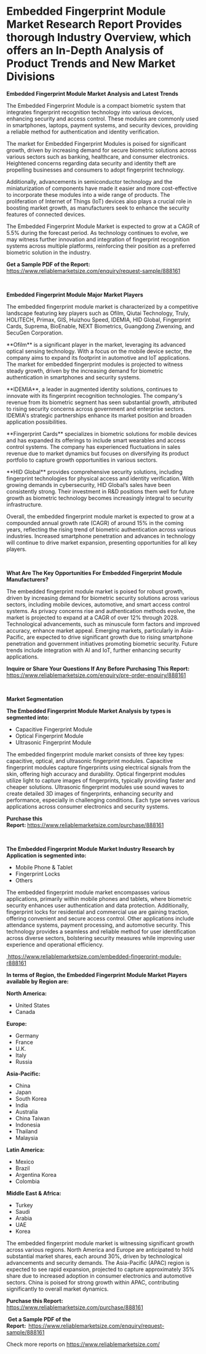 <p><h1>Embedded Fingerprint Module Market Research Report Provides thorough Industry Overview, which offers an In-Depth Analysis of Product Trends and New Market Divisions</h1></p><p><strong>Embedded Fingerprint Module Market Analysis and Latest Trends</strong></p>
<p><p>The Embedded Fingerprint Module is a compact biometric system that integrates fingerprint recognition technology into various devices, enhancing security and access control. These modules are commonly used in smartphones, laptops, payment systems, and security devices, providing a reliable method for authentication and identity verification. </p><p>The market for Embedded Fingerprint Modules is poised for significant growth, driven by increasing demand for secure biometric solutions across various sectors such as banking, healthcare, and consumer electronics. Heightened concerns regarding data security and identity theft are propelling businesses and consumers to adopt fingerprint technology. </p><p>Additionally, advancements in semiconductor technology and the miniaturization of components have made it easier and more cost-effective to incorporate these modules into a wide range of products. The proliferation of Internet of Things (IoT) devices also plays a crucial role in boosting market growth, as manufacturers seek to enhance the security features of connected devices.</p><p>The Embedded Fingerprint Module Market is expected to grow at a CAGR of 5.5% during the forecast period. As technology continues to evolve, we may witness further innovation and integration of fingerprint recognition systems across multiple platforms, reinforcing their position as a preferred biometric solution in the industry.</p></p>
<p><strong>Get a Sample PDF of the Report:&nbsp;</strong> <a href="https://www.reliablemarketsize.com/enquiry/request-sample/888161?utm_campaign=973&utm_medium=2&utm_source=Github&utm_content=ia&utm_term=11022025&utm_id=embedded-fingerprint-module">https://www.reliablemarketsize.com/enquiry/request-sample/888161</a></p>
<p>&nbsp;</p>
<p><strong>Embedded Fingerprint Module Major Market Players</strong></p>
<p><p>The embedded fingerprint module market is characterized by a competitive landscape featuring key players such as Ofilm, Qiutai Technology, Truly, HOLITECH, Primax, GIS, Huizhou Speed, IDEMIA, HID Global, Fingerprint Cards, Suprema, BioEnable, NEXT Biometrics, Guangdong Ziwenxing, and SecuGen Corporation.</p><p>**Ofilm** is a significant player in the market, leveraging its advanced optical sensing technology. With a focus on the mobile device sector, the company aims to expand its footprint in automotive and IoT applications. The market for embedded fingerprint modules is projected to witness steady growth, driven by the increasing demand for biometric authentication in smartphones and security systems.</p><p>**IDEMIA**, a leader in augmented identity solutions, continues to innovate with its fingerprint recognition technologies. The company's revenue from its biometric segment has seen substantial growth, attributed to rising security concerns across government and enterprise sectors. IDEMIA's strategic partnerships enhance its market position and broaden application possibilities.</p><p>**Fingerprint Cards** specializes in biometric solutions for mobile devices and has expanded its offerings to include smart wearables and access control systems. The company has experienced fluctuations in sales revenue due to market dynamics but focuses on diversifying its product portfolio to capture growth opportunities in various sectors.</p><p>**HID Global** provides comprehensive security solutions, including fingerprint technologies for physical access and identity verification. With growing demands in cybersecurity, HID Global’s sales have been consistently strong. Their investment in R&D positions them well for future growth as biometric technology becomes increasingly integral to security infrastructure.</p><p>Overall, the embedded fingerprint module market is expected to grow at a compounded annual growth rate (CAGR) of around 15% in the coming years, reflecting the rising trend of biometric authentication across various industries. Increased smartphone penetration and advances in technology will continue to drive market expansion, presenting opportunities for all key players.</p></p>
<p>&nbsp;</p>
<p><strong>What Are The Key Opportunities For Embedded Fingerprint Module Manufacturers?</strong></p>
<p><p>The embedded fingerprint module market is poised for robust growth, driven by increasing demand for biometric security solutions across various sectors, including mobile devices, automotive, and smart access control systems. As privacy concerns rise and authentication methods evolve, the market is projected to expand at a CAGR of over 12% through 2028. Technological advancements, such as minuscule form factors and improved accuracy, enhance market appeal. Emerging markets, particularly in Asia-Pacific, are expected to drive significant growth due to rising smartphone penetration and government initiatives promoting biometric security. Future trends include integration with AI and IoT, further enhancing security applications.</p></p>
<p><strong>Inquire or Share Your Questions If Any Before Purchasing This Report:</strong> <a href="https://www.reliablemarketsize.com/enquiry/pre-order-enquiry/888161?utm_campaign=973&utm_medium=2&utm_source=Github&utm_content=ia&utm_term=11022025&utm_id=embedded-fingerprint-module">https://www.reliablemarketsize.com/enquiry/pre-order-enquiry/888161</a></p>
<p>&nbsp;</p>
<p><strong>Market Segmentation</strong></p>
<p><strong>The Embedded Fingerprint Module Market Analysis by types is segmented into:</strong></p>
<p><ul><li>Capacitive Fingerprint Module</li><li>Optical Fingerprint Module</li><li>Ultrasonic Fingerprint Module</li></ul></p>
<p><p>The embedded fingerprint module market consists of three key types: capacitive, optical, and ultrasonic fingerprint modules. Capacitive fingerprint modules capture fingerprints using electrical signals from the skin, offering high accuracy and durability. Optical fingerprint modules utilize light to capture images of fingerprints, typically providing faster and cheaper solutions. Ultrasonic fingerprint modules use sound waves to create detailed 3D images of fingerprints, enhancing security and performance, especially in challenging conditions. Each type serves various applications across consumer electronics and security systems.</p></p>
<p><strong>Purchase this Report:&nbsp;</strong><a href="https://www.reliablemarketsize.com/purchase/888161?utm_campaign=973&utm_medium=2&utm_source=Github&utm_content=ia&utm_term=11022025&utm_id=embedded-fingerprint-module">https://www.reliablemarketsize.com/purchase/888161</a></p>
<p>&nbsp;</p>
<p><strong>The Embedded Fingerprint Module Market Industry Research by Application is segmented into:</strong></p>
<p><ul><li>Mobile Phone & Tablet</li><li>Fingerprint Locks</li><li>Others</li></ul></p>
<p><p>The embedded fingerprint module market encompasses various applications, primarily within mobile phones and tablets, where biometric security enhances user authentication and data protection. Additionally, fingerprint locks for residential and commercial use are gaining traction, offering convenient and secure access control. Other applications include attendance systems, payment processing, and automotive security. This technology provides a seamless and reliable method for user identification across diverse sectors, bolstering security measures while improving user experience and operational efficiency.</p></p>
<p><a href="https://www.reliablemarketsize.com/embedded-fingerprint-module-r888161?utm_campaign=973&utm_medium=2&utm_source=Github&utm_content=ia&utm_term=11022025&utm_id=embedded-fingerprint-module">&nbsp;https://www.reliablemarketsize.com/embedded-fingerprint-module-r888161</a></p>
<p><strong>In terms of Region, the Embedded Fingerprint Module Market Players available by Region are:</strong></p>
<p>
    <p> <strong> North America: </strong>
        <ul>
            <li>United States</li>
            <li>Canada</li>
        </ul>
        </p> 
    <p> <strong> Europe: </strong>
        <ul>
            <li>Germany</li>
            <li>France</li>
            <li>U.K.</li>
            <li>Italy</li>
            <li>Russia</li>
        </ul>
        </p> 
    <p> <strong> Asia-Pacific: </strong>
        <ul>
            <li>China</li>
            <li>Japan</li>
            <li>South Korea</li>
            <li>India</li>
            <li>Australia</li>
            <li>China Taiwan</li>
            <li>Indonesia</li>
            <li>Thailand</li>
            <li>Malaysia</li>
        </ul>
        </p> 
    <p> <strong> Latin America: </strong>
        <ul>
            <li>Mexico</li>
            <li>Brazil</li>
            <li>Argentina Korea</li>
            <li>Colombia</li>
        </ul>
        </p> 
    <p> <strong> Middle East & Africa: </strong>
        <ul>
            <li>Turkey</li>
            <li>Saudi</li>
            <li>Arabia</li>
            <li>UAE</li>
            <li>Korea</li>
        </ul>
    </p>
    </p>
<p><p>The embedded fingerprint module market is witnessing significant growth across various regions. North America and Europe are anticipated to hold substantial market shares, each around 30%, driven by technological advancements and security demands. The Asia-Pacific (APAC) region is expected to see rapid expansion, projected to capture approximately 35% share due to increased adoption in consumer electronics and automotive sectors. China is poised for strong growth within APAC, contributing significantly to overall market dynamics.</p></p>
<p><strong>Purchase this Report: </strong><a href="https://www.reliablemarketsize.com/purchase/888161?utm_campaign=973&utm_medium=2&utm_source=Github&utm_content=ia&utm_term=11022025&utm_id=embedded-fingerprint-module">https://www.reliablemarketsize.com/purchase/888161</a></p>
<p>&nbsp;<strong>Get a Sample PDF of the Report:&nbsp;&nbsp;</strong><a href="https://www.reliablemarketsize.com/enquiry/request-sample/888161?utm_campaign=973&utm_medium=2&utm_source=Github&utm_content=ia&utm_term=11022025&utm_id=embedded-fingerprint-module">https://www.reliablemarketsize.com/enquiry/request-sample/888161</a></p>
<p><strong></strong></p>
<p>Check more reports on <a href="https://www.reliablemarketsize.com/?utm_campaign=973&utm_medium=2&utm_source=Github&utm_content=ia&utm_term=11022025&utm_id=embedded-fingerprint-module">https://www.reliablemarketsize.com/</a></p>